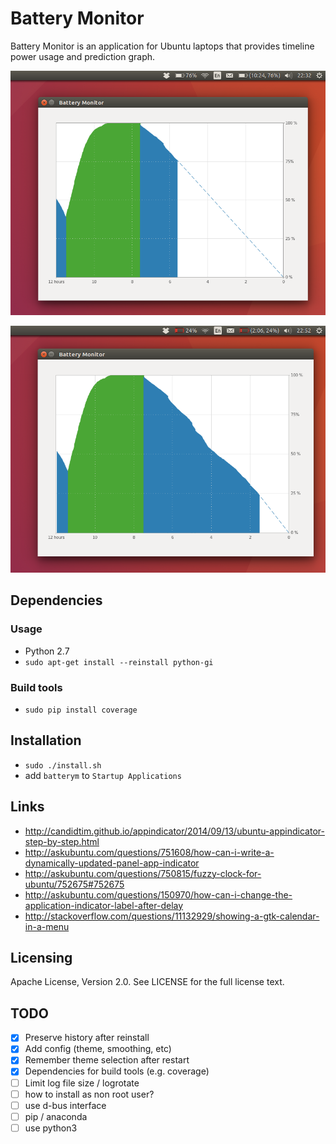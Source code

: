 # Battery Monitor

Battery Monitor is an application for Ubuntu laptops that provides timeline power usage and prediction graph.

![Battery Monitor](img/battery_monitor.png)

![Battery Monitor](img/battery_monitor2.png)

## Dependencies

### Usage

- Python 2.7
- `sudo apt-get install --reinstall python-gi`

### Build tools

- `sudo pip install coverage`

## Installation

- `sudo ./install.sh`
- add `batterym` to `Startup Applications`

## Links

- http://candidtim.github.io/appindicator/2014/09/13/ubuntu-appindicator-step-by-step.html
- http://askubuntu.com/questions/751608/how-can-i-write-a-dynamically-updated-panel-app-indicator
- http://askubuntu.com/questions/750815/fuzzy-clock-for-ubuntu/752675#752675
- http://askubuntu.com/questions/150970/how-can-i-change-the-application-indicator-label-after-delay
- http://stackoverflow.com/questions/11132929/showing-a-gtk-calendar-in-a-menu

## Licensing

Apache License, Version 2.0. See LICENSE for the full license text.

## TODO

- [x] Preserve history after reinstall
- [x] Add config (theme, smoothing, etc)
- [x] Remember theme selection after restart
- [x] Dependencies for build tools (e.g. coverage)
- [ ] Limit log file size / logrotate
- [ ] how to install as non root user?
- [ ] use d-bus interface
- [ ] pip / anaconda
- [ ] use python3
